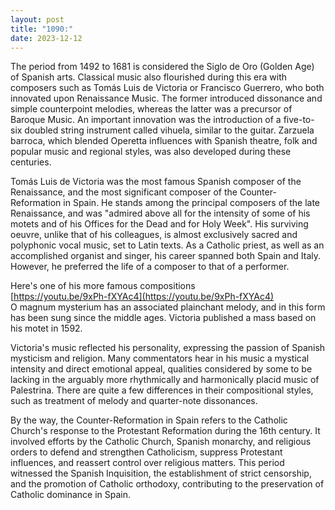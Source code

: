 ```yaml
---
layout: post
title: "1090:"
date: 2023-12-12
---
```


The period from 1492 to 1681 is considered the Siglo de Oro (Golden Age) of Spanish arts. Classical music also flourished during this era with composers such as Tomás Luis de Victoria or Francisco Guerrero, who both innovated upon Renaissance Music. The former introduced dissonance and simple counterpoint melodies, whereas the latter was a precursor of Baroque Music. An important innovation was the introduction of a five-to-six doubled string instrument called vihuela, similar to the guitar. Zarzuela barroca, which blended Operetta influences with Spanish theatre, folk and popular music and regional styles, was also developed during these centuries.

Tomás Luis de Victoria was the most famous Spanish composer of the Renaissance, and the most significant composer of the Counter-Reformation in Spain. He stands among the principal composers of the late Renaissance, and was "admired above all for the intensity of some of his motets and of his Offices for the Dead and for Holy Week". His surviving oeuvre, unlike that of his colleagues, is almost exclusively sacred and polyphonic vocal music, set to Latin texts. As a Catholic priest, as well as an accomplished organist and singer, his career spanned both Spain and Italy. However, he preferred the life of a composer to that of a performer.

Here's one of his more famous compositions  
[https://youtu.be/9xPh-fXYAc4](https://youtu.be/9xPh-fXYAc4)  
O magnum mysterium has an associated plainchant melody, and in this form has been sung since the middle ages. Victoria published a mass based on his motet in 1592\.

Victoria's music reflected his personality, expressing the passion of Spanish mysticism and religion. Many commentators hear in his music a mystical intensity and direct emotional appeal, qualities considered by some to be lacking in the arguably more rhythmically and harmonically placid music of Palestrina. There are quite a few differences in their compositional styles, such as treatment of melody and quarter-note dissonances.

By the way, the Counter-Reformation in Spain refers to the Catholic Church's response to the Protestant Reformation during the 16th century. It involved efforts by the Catholic Church, Spanish monarchy, and religious orders to defend and strengthen Catholicism, suppress Protestant influences, and reassert control over religious matters. This period witnessed the Spanish Inquisition, the establishment of strict censorship, and the promotion of Catholic orthodoxy, contributing to the preservation of Catholic dominance in Spain.
